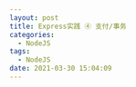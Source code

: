 ```yaml
---
layout: post
title: Express实践 ④ 支付/事务
categories:
  - NodeJS
tags:
  - NodeJS
date: 2021-03-30 15:04:09
---
```


#### 
